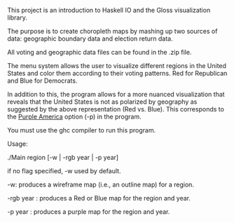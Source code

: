 This project is an introduction to Haskell IO and the Gloss visualization library.

The purpose is to create choropleth maps by mashing up two sources of data: geographic boundary data and election return data.

All voting and geographic data files can be found in the .zip file.

The menu system allows the user to visualize different regions in the United States and color them according to their voting patterns. Red for Republican and Blue for Democrats.

In addition to this, the program allows for a more nuanced visualization that reveals that the United States is not as polarized by geography as suggested by the above representation (Red vs. Blue). This corresponds to the [Purple America](https://en.wikipedia.org/wiki/Purple_America) option (-p) in the program.

You must use the ghc compiler to run this program.

Usage:

./Main region [-w | -rgb year | -p year]

if no flag specified, -w used by default.

-w: produces a wireframe map (i.e., an outline map) for a region.

-rgb year : produces a Red or Blue map for the region and year.

-p year : produces a purple map for the region and year.
